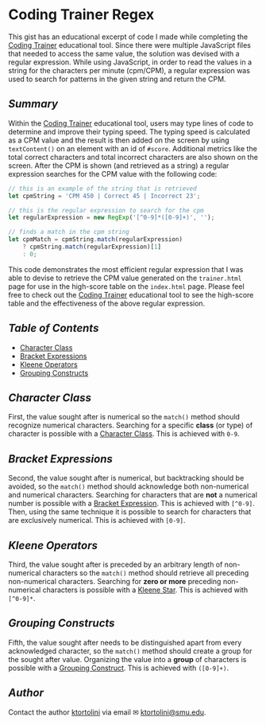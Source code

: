 # Coding Trainer Regex

This gist has an educational excerpt of code I made while completing the [Coding Trainer](https://github.com/ktortolini/coding-trainer) educational tool. Since there were multiple JavaScript files that needed to access the same value, the solution was devised with a regular expression. While using JavaScript, in order to read the values in a string for the characters per minute (cpm/CPM), a regular expression was used to search for patterns in the given string and return the CPM.

## _Summary_

Within the [Coding Trainer](https://github.com/ktortolini/coding-trainer) educational tool, users may type lines of code to determine and improve their typing speed. The typing speed is calculated as a CPM value and the result is then added on the screen by using `textContent()` on an element with an id of `#score`. Additional metrics like the total correct characters and total incorrect characters are also shown on the screen. After the CPM is shown (and retrieved as a string) a regular expression searches for the CPM value with the following code:

```js
// this is an example of the string that is retrieved
let cpmString = 'CPM 450 | Correct 45 | Incorrect 23';

// this is the regular expression to search for the cpm
let regularExpression = new RegExp('[^0-9]*([0-9]+)', '');

// finds a match in the cpm string
let cpmMatch = cpmString.match(regularExpression)
    ? cpmString.match(regularExpression)[1]
	: 0;
```

This code demonstrates the most efficient regular expression that I was able to devise to retrieve the CPM value generated on the `trainer.html` page for use in the high-score table on the `index.html` page. Please feel free to check out the [Coding Trainer](https://my-coding-trainer-project-cbcb611cb5b8.herokuapp.com/) educational tool to see the high-score table and the effectiveness of the above regular expression.

## _Table of Contents_

- [Character Class](#character-class)
- [Bracket Expressions](#bracket-expressions)
- [Kleene Operators](#kleene-operators)
- [Grouping Constructs](#grouping-constructs)

## _Character Class_

First, the value sought after is numerical so the `match()` method should recognize numerical characters. Searching for a specific **class** (or type) of character is possible with a [Character Class](https://regexone.com/lesson/letters_and_digits). This is achieved with `0-9`.

## _Bracket Expressions_

Second, the value sought after is numerical, but backtracking should be avoided, so the `match()` method should acknowledge both non-numerical and numerical characters. Searching for characters that are **not** a numerical number is possible with a [Bracket Expression](https://regexone.com/lesson/excluding_characters). This is achieved with `[^0-9]`. Then, using the same technique it is possible to search for characters that are exclusively numerical. This is achieved with `[0-9]`.

## _Kleene Operators_

Third, the value sought after is preceded by an arbitrary length of non-numerical characters so the `match()` method should retrieve all preceding non-numerical characters. Searching for **zero or more** preceding non-numerical characters is possible with a [Kleene Star](https://regexone.com/lesson/kleene_operators). This is achieved with `[^0-9]*`.

## _Grouping Constructs_

Fifth, the value sought after needs to be distinguished apart from every acknowledged character, so the `match()` method should create a group for the sought after value. Organizing the value into a **group** of characters is possible with a [Grouping Construct](https://regexone.com/lesson/capturing_groups). This is achieved with `([0-9]+)`.

## _Author_

Contact the author [ktortolini](https://github.com/ktortolini) via email ✉ <a>ktortolini@smu.edu</a>.
